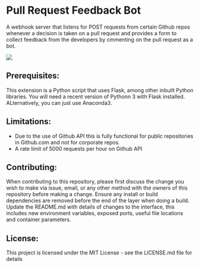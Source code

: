 # Pull Request Feedback Bot
A webhook server that listens for POST requests from certain Github repos whenever a decision is taken on a pull request and provides a form to collect feedback from the developers by cmmenting on the pull request as a bot.

![](https://raw.githubusercontent.com/achyudhk/Pull-Request-Feedback-Bot/master/doc/screenshot.png)

## Prerequisites:
This extension is a Python script that uses Flask, among other inbuilt Python libraries. You will need a recent version of Pythonn 3 with Flask installed. ALternatively, you can just use Anaconda3.

## Limitations:
* Due to the use of Github API this is fully functional for public repositories in Github.com and not for corporate repos.
* A rate limit of 5000 requests per hour on Github API

## Contributing:
When contributing to this repository, please first discuss the change you wish to make via issue, email, or any other method with the owners of this repository before making a change. Ensure any install or build dependencies are removed before the end of the layer when doing a build. Update the README.md with details of changes to the interface, this includes new environment variables, exposed ports, useful file locations and container parameters.

## License:
This project is licensed under the MIT License - see the LICENSE.md file for details

